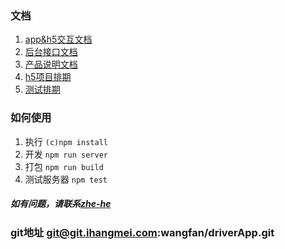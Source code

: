 ### 文档   
1. [app&h5交互文档](http://10.10.254.11/wangfan/driverApp/tree/master/doc/app-h5-connect.md)     
1. [后台接口文档](http://10.10.254.11/wangfan/driverApp/blob/master/doc/interface.doc)     
1. [产品说明文档](http://10.10.254.11/wangfan/driverApp/blob/master/doc/product-doc.pdf)     
1. [h5项目排期](http://10.10.254.11/wangfan/driverApp/blob/master/doc/h5-schedule.xlsx)     
1. [测试排期](http://10.10.254.11/wangfan/driverApp/blob/master/doc/test-scheduling.xlsx)     

### 如何使用
1. 执行 `(c)npm install`      
1. 开发 `npm run server`  
1. 打包 `npm run build`   
1. 测试服务器 `npm test`   

##### 如有问题，请联系[zhe-he](mailto:hezhe@ihangmei.com)     

### git地址 git@git.ihangmei.com:wangfan/driverApp.git    